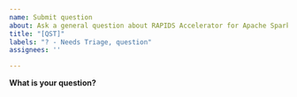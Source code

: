 ```yaml
---
name: Submit question
about: Ask a general question about RAPIDS Accelerator for Apache Spark
title: "[QST]"
labels: "? - Needs Triage, question"
assignees: ''

---
```


**What is your question?**
